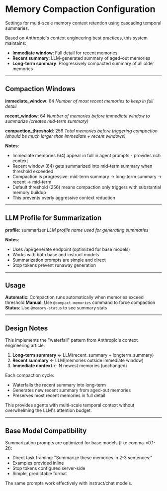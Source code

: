 # Memory Compaction Configuration

Settings for multi-scale memory context retention using cascading temporal summaries.

Based on Anthropic's context engineering best practices, this system maintains:
- **Immediate window**: Full detail for recent memories
- **Recent summary**: LLM-generated summary of aged-out memories
- **Long-term summary**: Progressively compacted summary of all older memories

---

## Compaction Windows

**immediate_window**: 64
_Number of most recent memories to keep in full detail_

**recent_window**: 64
_Number of memories before immediate window to summarize (creates mid-term summary)_

**compaction_threshold**: 256
_Total memories before triggering compaction (should be much larger than immediate + recent windows)_

**Notes**:
- Immediate memories (64) appear in full in agent prompts - provides rich context
- Recent window (64) gets summarized into mid-term summary when threshold exceeded
- Compaction is progressive: mid-term summary → long-term summary → recent → mid-term
- Default threshold (256) means compaction only triggers with substantial memory buildup
- This prevents overly aggressive context reduction

---

## LLM Profile for Summarization

**profile**: summarizer
_LLM profile name used for generating summaries_

**Notes**:
- Uses /api/generate endpoint (optimized for base models)
- Works with both base and instruct models
- Summarization prompts are simple and direct
- Stop tokens prevent runaway generation

---

## Usage

**Automatic**: Compaction runs automatically when memories exceed threshold
**Manual**: Use `@compact-memories` command to force compaction
**Status**: Use `@memory-status` to see summary stats

---

## Design Notes

This implements the "waterfall" pattern from Anthropic's context engineering article:

1. **Long-term summary** ← LLM(recent_summary + longterm_summary)
2. **Recent summary** ← LLM(memories outside immediate window)
3. **Immediate context** ← N newest memories (unchanged)

Each compaction cycle:
- Waterfalls the recent summary into long-term
- Generates new recent summary from aged-out memories
- Preserves most recent memories in full detail

This provides agents with multi-scale temporal context without overwhelming
the LLM's attention budget.

---

## Base Model Compatibility

Summarization prompts are optimized for base models (like comma-v0.1-2t):
- Direct task framing: "Summarize these memories in 2-3 sentences:"
- Examples provided inline
- Stop tokens configured server-side
- Simple, predictable format

The same prompts work effectively with instruct/chat models.
